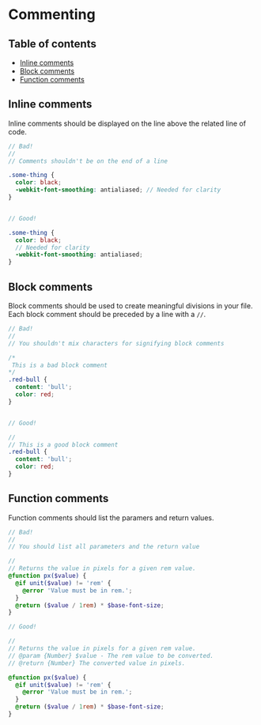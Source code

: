 # Commenting

## Table of contents
* [Inline comments](#inline-comments)
* [Block comments](#block-comments)
* [Function comments](#function-comments)

## Inline comments
Inline comments should be displayed on the line above the related line of code.

```scss
// Bad!
//
// Comments shouldn't be on the end of a line

.some-thing {
  color: black;
  -webkit-font-smoothing: antialiased; // Needed for clarity
}


// Good!

.some-thing {
  color: black;
  // Needed for clarity
  -webkit-font-smoothing: antialiased;
}
```

## Block comments
Block comments should be used to create meaningful divisions in your file. Each block comment should be preceded by a line with a `//`.

```scss
// Bad!
//
// You shouldn't mix characters for signifying block comments

/*
 This is a bad block comment
*/
.red-bull {
  content: 'bull';
  color: red;
}


// Good!

//
// This is a good block comment
.red-bull {
  content: 'bull';
  color: red;
}
```

## Function comments
Function comments should list the paramers and return values.

```scss
// Bad!
//
// You should list all parameters and the return value

//
// Returns the value in pixels for a given rem value.
@function px($value) {
  @if unit($value) != 'rem' {
    @error 'Value must be in rem.';
  }
  @return ($value / 1rem) * $base-font-size;
}

// Good!

//
// Returns the value in pixels for a given rem value.
// @param {Number} $value - The rem value to be converted.
// @return {Number} The converted value in pixels.

@function px($value) {
  @if unit($value) != 'rem' {
    @error 'Value must be in rem.';
  }
  @return ($value / 1rem) * $base-font-size;
}
```

